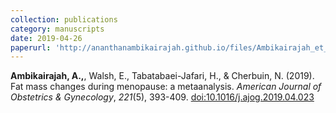 ```yaml
---
collection: publications
category: manuscripts
date: 2019-04-26
paperurl: 'http://ananthanambikairajah.github.io/files/Ambikairajah_et_al_2019_Fat_mass_changes_AJOG.pdf'
---
```


<b>Ambikairajah, A.,</b>, Walsh, E., Tabatabaei-Jafari, H., & Cherbuin, N. (2019). Fat mass changes during menopause: a metaanalysis. <i>American Journal of Obstetrics & Gynecology</i>, <i>221</i>(5), 393-409. [doi:10.1016/j.ajog.2019.04.023](https://doi.org/10.1016/j.ajog.2019.04.023)